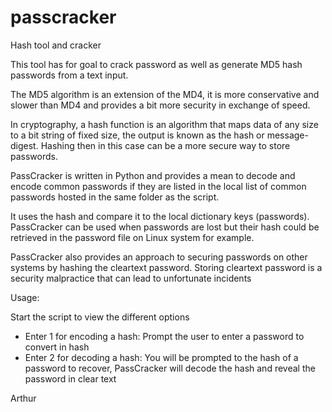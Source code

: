 # passcracker
Hash tool and cracker

This tool has for goal to crack password as well as generate MD5 hash passwords from a text input. 

The MD5 algorithm is an extension of the MD4, it is more conservative and slower than MD4 and provides a bit more security in exchange of speed. 

In cryptography, a hash function is an algorithm that maps data of any size to a bit string of fixed size, the output is known as the hash or message-digest. Hashing then in this case can be a more secure way to store passwords.

PassCracker is written in Python and provides a mean to decode and encode common passwords if they are listed in the local list of common passwords hosted in the same folder as the script.  

It uses the hash and compare it to the local dictionary keys (passwords). PassCracker can be used when passwords are lost but their hash could be retrieved in the password file on Linux system for example. 

PassCracker also provides an approach to securing passwords on other systems by hashing the cleartext password. Storing cleartext password is a security malpractice that can lead to unfortunate incidents

Usage:

Start the script to view the different options
- Enter 1 for encoding a hash: Prompt the user to enter a password to convert in hash
- Enter 2 for decoding a hash: You will be prompted to the hash of a password to recover, PassCracker will decode the hash and reveal the password in clear text



Arthur
